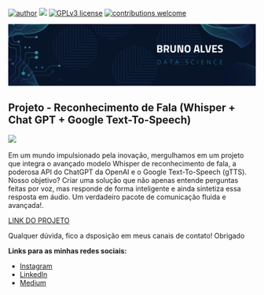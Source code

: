 [![author](https://img.shields.io/badge/author-alves_bruno-red.svg)](https://www.linkedin.com/in/bruno-alves-dos-santos-a7a92a26b/) [![](https://img.shields.io/badge/python-3.7+-blue.svg)](https://www.python.org/downloads/release/python-365/) [![GPLv3 license](https://img.shields.io/badge/License-GPLv3-blue.svg)](http://perso.crans.org/besson/LICENSE.html) [![contributions welcome](https://img.shields.io/badge/contributions-welcome-brightgreen.svg?style=flat)](https://https://github.com/alves-bruno-ds/data-science-BR)

<p align="center">
  <p width="20%">
  <img src="https://github.com/alves-bruno-ds/data-science-BR/blob/02b5a39df41ebb6882b86df02ee0fc9eebd6bbe9/Header%20-%20Dados.png" >
</p>


## Projeto - Reconhecimento de Fala (Whisper + Chat GPT + Google Text-To-Speech)

<p align="center">
<p width="0,5%">
  <img src="https://github.com/alvesbruno-ds/data-science-BR/blob/main/pessoas-gerando-imagens-usando-inteligencia-artificial-em-laptop.jpg" >
</p>

Em um mundo impulsionado pela inovação, mergulhamos em um projeto que integra o avançado modelo Whisper de reconhecimento de fala, a poderosa API do ChatGPT da OpenAI e o Google Text-To-Speech (gTTS). Nosso objetivo? Criar uma solução que não apenas entende perguntas feitas por voz, mas responde de forma inteligente e ainda sintetiza essa resposta em áudio. Um verdadeiro pacote de comunicação fluida e avançada!.


[LINK DO PROJETO](https://github.com/alvesbruno-ds/Panorama_COVID19/blob/main/BR_Panorama_do_COVID_19.ipynb)


Qualquer dúvida, fico a dsposição em meus canais de contato!
Obrigado



**Links para as minhas redes sociais:**
* [Instagram](https://instagram.com/cdados.br)
* [LinkedIn](https://www.linkedin.com/in/alves-bruno-ds)
* [Medium](https://medium.com/@cdados.br)
